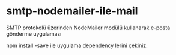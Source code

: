 # smtp-nodemailer-ile-mail
 SMTP protokolü üzerinden NodeMailer modülü kullanarak e-posta gönderme uygulaması
 
 npm install -save ile uygulama dependency lerini çekiniz.
